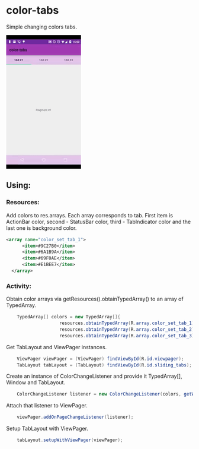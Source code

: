 # color-tabs
Simple changing colors tabs.

![tab: Tab#1](https://github.com/Casak/color-tabs/blob/master/tabs-example.gif)

## Using:

### Resources:
  Add colors to res.arrays. Each array corresponds to tab. First item is ActionBar color, second - StatusBar color, third - TabIndicator color and the last one is background color.

  ```xml
  <array name="color_set_tab_1">
        <item>#9C27B0</item>
        <item>#6A1B9A</item>
        <item>#69F0AE</item>
        <item>#E1BEE7</item>
    </array>
  ```

### Activity:

  Obtain color arrays via getResources().obtainTypedArray() to an array of TypedArray.
  
```java
    TypedArray[] colors = new TypedArray[]{
                    resources.obtainTypedArray(R.array.color_set_tab_1),
                    resources.obtainTypedArray(R.array.color_set_tab_2),
                    resources.obtainTypedArray(R.array.color_set_tab_3)};
```

  Get TabLayout and ViewPager instances.

```java
    ViewPager viewPager = (ViewPager) findViewById(R.id.viewpager);
    TabLayout tabLayout = (TabLayout) findViewById(R.id.sliding_tabs);
```

  Create an instance of ColorChangeListener and provide it TypedArray[], Window and TabLayout.

```java
    ColorChangeListener listener = new ColorChangeListener(colors, getWindow(), tabLayout);
```

  Attach that listener to ViewPager.

```java
    viewPager.addOnPageChangeListener(listener);
```

  Setup TabLayout with ViewPager.

```java
    tabLayout.setupWithViewPager(viewPager);
```
